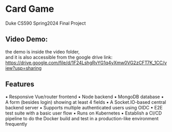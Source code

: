 # Card Game

Duke CS590 Spring2024 Final Project

## Video Demo:
the demo is inside the video folder, \
and it is also accessible from the google drive link: https://drive.google.com/file/d/1F24LshgRvYG1q4yXmw0VG2zCFT7K_1CC/view?usp=sharing

## Features

▪ Responsive Vue/router frontend
▪ Node backend
▪ MongoDB database
▪ A form (besides login) showing at least 4 fields
▪ A Socket.IO-based central backend server
▪ Supports multiple authenticated users using OIDC
▪ E2E test suite with a basic user flow
▪ Runs on Kubernetes
▪ Establish a CI/CD pipeline to do the Docker build and test in a production-like environment frequently
